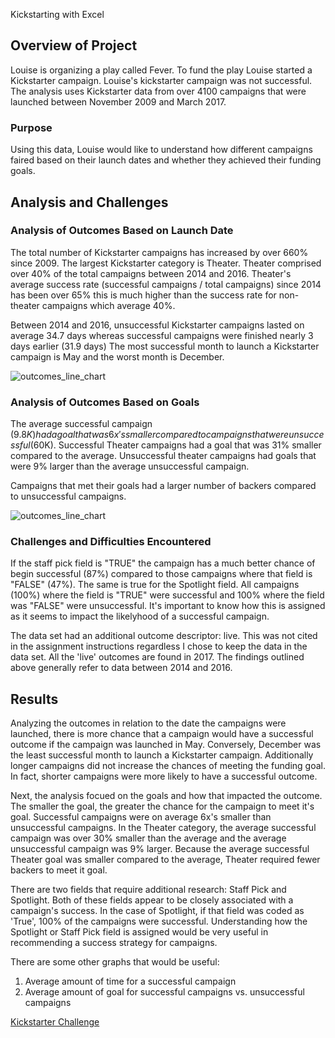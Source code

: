  Kickstarting with Excel

## Overview of Project
Louise is organizing a play called Fever. To fund the play Louise started a Kickstarter campaign. 
Louise's kickstarter campaign was not successful. The analysis uses Kickstarter data from over 4100 campaigns that were launched between November 2009 and March 2017.

### Purpose
Using this data, Louise would like to understand how different campaigns faired based on their launch dates and whether
they achieved their funding goals.

## Analysis and Challenges

### Analysis of Outcomes Based on Launch Date
The total number of Kickstarter campaigns has increased by over 660% since 2009. The largest Kickstarter category is Theater. 
Theater comprised over 40% of the total campaigns between 2014 and 2016. Theater's average success rate (successful campaigns / total campaigns)
since 2014 has been over 65% this is much higher than the success rate for non-theater campaigns which average 40%. 

Between 2014 and 2016, unsuccessful Kickstarter campaigns lasted on average 34.7 days whereas successful campaigns were finished nearly 3 days earlier (31.9 days)
The most successful month to launch a Kickstarter campaign is May and the worst month is December.

![outcomes_line_chart](https://github.com/ryanmorin/kickstarter_analysis/blob/main/Theater_Outcomes_vs_Launch.bmp?raw=true)

### Analysis of Outcomes Based on Goals
The average successful campaign ($9.8K) had a goal that was 6x's smaller compared to campaigns that were unsuccessful ($60K). Successful Theater campaigns had a goal that was 31% smaller compared to the average.  Unsuccessful theater campaigns had goals that were 9% larger than the average unsuccessful campaign. 

Campaigns that met their goals had a larger number of backers compared to unsuccessful campaigns.

![outcomes_line_chart](https://github.com/ryanmorin/kickstarter_analysis/blob/main/Outcomes_vs_Goals.bmp?raw=true)

### Challenges and Difficulties Encountered
If the staff pick field is "TRUE" the campaign has a much better chance of begin successful (87%) compared to those campaigns where that 
field is "FALSE" (47%). The same is true for the Spotlight field.  All campaigns (100%) where the field is "TRUE" were successful and 100% where the field was "FALSE" were unsuccessful. It's important to know how this is assigned as it seems to impact the likelyhood of a successful campaign.

The data set had an additional outcome descriptor: live.  This was not cited in the assignment instructions regardless I chose to keep the data in the data set. All the 'live' outcomes are found in 2017.  The findings outlined above generally refer to data between 2014 and 2016.

## Results

Analyzing the outcomes in relation to the date the campaigns were launched, there is more chance that a campaign would have a successful outcome if the campaign was launched in May. Conversely, December was the least successful month to launch a Kickstarter campaign. Additionally longer campaigns did not increase the chances of meeting the funding goal. In fact, shorter campaigns were more likely to have a successful outcome.

Next, the analysis focued on the goals and how that impacted the outcome. The smaller the goal, the greater the chance for the campaign to meet it's goal. Successful campaigns were on average 6x's smaller than unsuccessful campaigns. In the Theater category, the average successful campaign was over 30% smaller than the average and the average unsuccessful campaign was 9% larger. Because the average successful Theater goal was smaller compared to the average, Theater required fewer backers to meet it goal. 

There are two fields that require additional research: Staff Pick and Spotlight. Both of these fields appear to be closely associated with a campaign's success. In the case of Spotlight, if that field was coded as 'True', 100% of the campaigns were successful. Understanding how the Spotlight or Staff Pick field is assigned would be very useful in recommending a success strategy for campaigns. 
   
There are some other graphs that would be useful:
   1. Average amount of time for a successful campaign
   2. Average amount of goal for successful campaigns vs. unsuccessful campaigns




[Kickstarter Challenge](https://github.com/ryanmorin/kickstarter_analysis/blob/main/kickstarter_challenge.zip)
